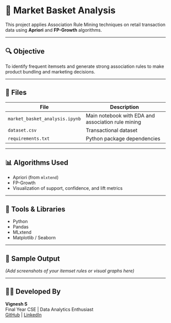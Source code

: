 # 🛒 Market Basket Analysis

This project applies Association Rule Mining techniques on retail transaction data using **Apriori** and **FP-Growth** algorithms.

---

## 🔍 Objective
To identify frequent itemsets and generate strong association rules to make product bundling and marketing decisions.

---

## 📁 Files
| File | Description |
|------|-------------|
| `market_basket_analysis.ipynb` | Main notebook with EDA and association rule mining |
| `dataset.csv` | Transactional dataset |
| `requirements.txt` | Python package dependencies |

---

## 📊 Algorithms Used
- Apriori (from `mlxtend`)
- FP-Growth
- Visualization of support, confidence, and lift metrics

---

## 🔧 Tools & Libraries
- Python
- Pandas
- MLxtend
- Matplotlib / Seaborn

---

## 📸 Sample Output
*(Add screenshots of your itemset rules or visual graphs here)*

---

## 👨‍💻 Developed By
**Vignesh S**  
Final Year CSE | Data Analytics Enthusiast  
[GitHub](https://github.com/Vigneshsaravanan12) | [LinkedIn](https://www.linkedin.com/in/vignesh-s-14273a334)

